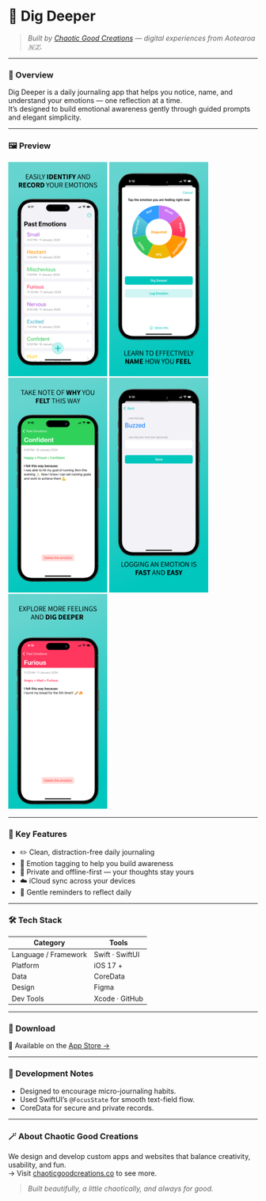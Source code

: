 # 🚀 Dig Deeper

> *Built by [Chaotic Good Creations](https://www.chaoticgoodcreations.co) — digital experiences from Aotearoa 🇳🇿.*

---

### 🧭 Overview
Dig Deeper is a daily journaling app that helps you notice, name, and understand your emotions — one reflection at a time.  
It’s designed to build emotional awareness gently through guided prompts and elegant simplicity.

---

### 🖼️ Preview
<img src="images/01.png" width="200" alt="App Store Image 1">
<img src="images/02.png" width="200" alt="App Store Image 2">
<img src="images/03.png" width="200" alt="App Store Image 3">
<img src="images/04.png" width="200" alt="App Store Image 4">
<img src="images/05.png" width="200" alt="App Store Image 5">

---

### 🧩 Key Features
- ✏️ Clean, distraction-free daily journaling  
- 💬 Emotion tagging to help you build awareness  
- 🔐 Private and offline-first — your thoughts stay yours  
- ☁️ iCloud sync across your devices  
- 🎯 Gentle reminders to reflect daily  

---

### 🛠️ Tech Stack
| Category | Tools |
|-----------|--------|
| Language / Framework | Swift · SwiftUI |
| Platform | iOS 17 + |
| Data | CoreData |
| Design | Figma |
| Dev Tools | Xcode · GitHub |

---

### 📲 Download
🛒 Available on the [App Store →](https://apps.apple.com/app/dig-deeper/id6472387394)

---

### 🧠 Development Notes
- Designed to encourage micro-journaling habits.  
- Used SwiftUI’s `@FocusState` for smooth text-field flow.  
- CoreData for secure and private records.

---

### 🪄 About Chaotic Good Creations
We design and develop custom apps and websites that balance creativity, usability, and fun.  
→ Visit [chaoticgoodcreations.co](https://www.chaoticgoodcreations.co) to see more.

> *Built beautifully, a little chaotically, and always for good.*
